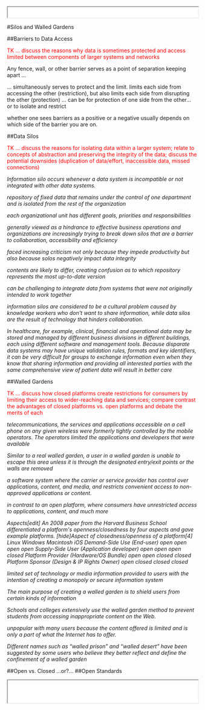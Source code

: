 <iframe src="../assets/header.html" width=100% height=28></iframe>

<!-- ######################################### -->

#Silos and Walled Gardens


##Barriers to Data Access

<div style="color: red">TK ... 
discuss the reasons why data is sometimes protected and access limited between components of larger systems and networks
</div>


Any fence, wall, or other barrier serves as a point of separation keeping apart ...

... simultaneously serves to protect and the limit.  limits each side from accessing the other (restriction), but also limits each side from disrupting the other (protection)
... can be for protection of one side from the other... or to isolate and restrict

whether one sees barriers as a positive or a negative usually depends on which side of the barrier you are on.




##Data Silos

<div style="color: red">TK ... 
discuss the reasons for isolating data within a larger system; relate to concepts of abstraction and preserving the integrity of the data; discuss the potential downsides (duplication of data/effort, inaccessible data, missed connections) 
</div>


_Information silo occurs whenever a data system is incompatible or not integrated with other data systems._

_repository of fixed data that remains under the control of one department and is isolated from the rest of the organization_

_each organizational unit has different goals, priorities and responsibilities_

_generally viewed as a hindrance to effective business operations and organizations are increasingly trying to break down silos that are a barrier to collaboration, accessibility and efficiency_

_faced increasing criticism not only because they impede productivity but also because solos negatively impact data integrity_

_contents are likely to differ, creating confusion as to which repository represents the most up-to-date version_

_can be challenging to integrate data from systems that were not originally intended to work together_

_information silos are considered to be a cultural problem caused by knowledge workers who don't want to share information, while data silos are the result of technology that hinders collaboration._

_In healthcare, for example, clinical, financial and operational data may be stored and managed by different business divisions in different buildings, each using different software and management tools. Because disparate data systems may have unique validation rules, formats and key identifiers, it can be very difficult for groups to exchange information even when they know that sharing information and providing all interested parties with the same comprehensive view of patient data will result in better care_




##Walled Gardens

<div style="color: red">TK ... 
discuss how closed platforms create restrictions for consumers by limiting their access to wider-reaching data and services; compare contrast the advantages of closed platforms vs. open platforms and debate the merits of each
</div>



_telecommunications, the services and applications accessible on a cell phone on any given wireless were formerly tightly controlled by the mobile operators. The operators limited the applications and developers that were available_

_Similar to a real walled garden, a user in a walled garden is unable to escape this area unless it is through the designated entry/exit points or the walls are removed_

_a software system where the carrier or service provider has control over applications, content, and media, and restricts convenient access to non-approved applications or content._

_in contrast to an open platform, where consumers have unrestricted access to applications, content, and much more_

_Aspects[edit]
An 2008 paper from the Harvard Business School differentiated a platform's openness/closedness by four aspects and gave example platforms.
[hide]Aspect of closedness/openness of a platform[4]	Linux	Windows	Macintosh	iOS
Demand-Side Use (End-user)	open	open	open	open
Supply-Side User (Application developer)	open	open	open	closed
Platform Provider (Hardware/OS Bundle)	open	open	closed	closed
Platform Sponsor (Design & IP Rights Owner)	open	closed	closed	closed_

_limited set of technology or media information provided to users with the intention of creating a monopoly or secure information system_

_The main purpose of creating a walled garden is to shield users from certain kinds of information_

_Schools and colleges extensively use the walled garden method to prevent students from accessing inappropriate content on the Web._

_unpopular with many users because the content offered is limited and is only a part of what the Internet has to offer._

_Different names such as “walled prison” and “walled desert” have been suggested by some users who believe they better reflect and define the confinement of a walled garden_


##Open vs. Closed
...or?...
##Open Standards

<!-- ######################################### -->

<iframe src="../assets/footer.html" width=100% height=60></iframe>
